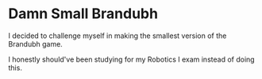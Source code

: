 # Damn Small Brandubh
I decided to challenge myself in making the smallest version of the Brandubh game.

I honestly should've been studying for my Robotics I exam instead of doing this.
